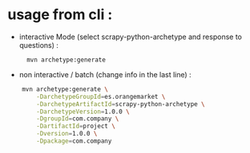 # usage from cli :


* interactive Mode (select scrapy-python-archetype and response to questions) :

		mvn archetype:generate

* non interactive / batch (change info in the last line) :

```bash
    mvn archetype:generate \
        -DarchetypeGroupId=es.orangemarket \
		-DarchetypeArtifactId=scrapy-python-archetype \
		-DarchetypeVersion=1.0.0 \
		-DgroupId=com.company \
		-DartifactId=project \
		-Dversion=1.0.0 \
		-Dpackage=com.company
```
